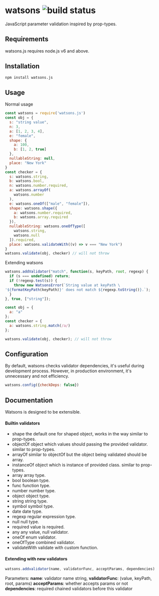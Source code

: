 # watsons ![build status](https://travis-ci.org/zhangkaiyulw/watsons.svg)
JavaScript parameter validation inspired by prop-types.

## Requirements

watsons.js requires node.js v6 and above.

## Installation
``` bash
npm install watsons.js
```

## Usage

Normal usage

``` javaScript
const watsons = require('watsons.js')
const obj = {
  s: "string value",
  n: 3,
  a: [1, 2, 3, 4],
  e: "female",
  shape: {
    a: 100,
    b: [1, 2, true]
  },
  nullableString: null,
  place: "New York"
}
const checker = {
  s: watsons.string,
  b: watsons.bool,
  n: watsons.number.required,
  a: watsons.arrayOf(
    watsons.number
  ),
  e: watsons.oneOf(["male", "female"]),
  shape: watsons.shape({
    a: watsons.number.required,
    b: watsons.array.required
  }),
  nullableString: watsons.oneOfType([
    watsons.string,
    watsons.null
  ]).required,
  place: watsons.validateWith((v) => v === "New York")
}
watsons.validate(obj, checker) // will not throw
```

Extending watsons

``` javaScript
watsons.addValidator("match", function(s, keyPath, root, regexp) {
  if (s === undefined) return;
  if (!regexp.test(s)) {
    throw new WatsonsError(`String value at keyPath \
'${formatKeyPath(keyPath)}' does not match ${regexp.toString()}.`);
  }
}, true, ["string"]);

const obj = {
  a: "a"
};
const checker = {
  a: watsons.string.match(/a/)
};

watsons.validate(obj, checker); // will not throw
```

## Configuration

By default, watsons checks validator dependencies, it's useful during development process. However, in production environment, it's unnecessary and not efficiency.

``` javaScript
watsons.config({checkDeps: false})
```

## Documentation

Watsons is designed to be extensible.

#### Builtin validators

- shape
the default one for shaped object, works in the way similar to prop-types.
- objectOf
object which values should passing the provided validator. similar to prop-types.
- arrayOf
similar to objectOf but the object being validated should be array.
- instanceOf
object which is instance of provided class. similar to prop-types.
- array
array type.
- bool
boolean type.
- func
function type.
- number
number type.
- object
object type.
- string
string type.
- symbol
symbol type.
- date
date type.
- regexp
regular expression type.
- null
null type.
- required
value is required.
- any
any value, null validator.
- oneOf
enum validator.
- oneOfType
combined validator.
- validateWith
validate with custom function.

#### Extending with new validators
``` javaScript
watsons.addvalidator(name, validatorFunc, acceptParams, dependencies)
```
Parameters:
**name**: validator name string,
**validatorFunc**: (value, keyPath, root, params)
**acceptParams**: whether accepts params or not
**dependencies**: required chained validators before this validator
